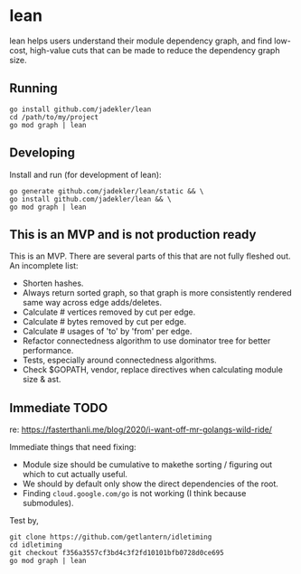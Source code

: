 # lean

lean helps users understand their module dependency graph, and find low-cost,
high-value cuts that can be made to reduce the dependency graph size.

## Running

```
go install github.com/jadekler/lean
cd /path/to/my/project
go mod graph | lean
```

## Developing

Install and run (for development of lean):

```
go generate github.com/jadekler/lean/static && \
go install github.com/jadekler/lean && \
go mod graph | lean
```

## This is an MVP and is not production ready

This is an MVP. There are several parts of this that are not fully fleshed out.
An incomplete list:

- Shorten hashes.
- Always return sorted graph, so that graph is more consistently rendered same
way across edge adds/deletes.
- Calculate # vertices removed by cut per edge.
- Calculate # bytes removed by cut per edge.
- Calculate # usages of 'to' by 'from' per edge.
- Refactor connectedness algorithm to use dominator tree for better performance.
- Tests, especially around connectedness algorithms.
- Check $GOPATH, vendor, replace directives when calculating module size & ast.

## Immediate TODO

re: https://fasterthanli.me/blog/2020/i-want-off-mr-golangs-wild-ride/

Immediate things that need fixing:

- Module size should be cumulative to makethe sorting / figuring out which to
  cut actually useful.
- We should by default only show the direct dependencies of the root.
- Finding `cloud.google.com/go` is not working (I think because submodules).

Test by,

```
git clone https://github.com/getlantern/idletiming
cd idletiming
git checkout f356a3557cf3bd4c3f2fd10101bfb0728d0ce695
go mod graph | lean
```

